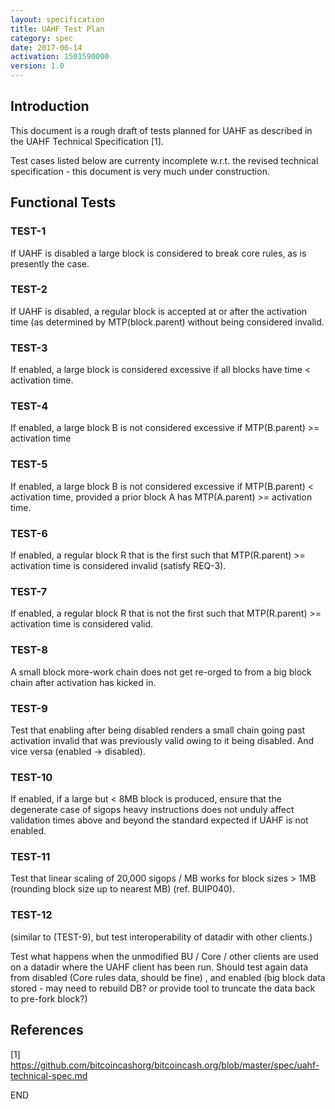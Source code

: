 ```yaml
---
layout: specification
title: UAHF Test Plan
category: spec
date: 2017-06-14
activation: 1501590000
version: 1.0
---
```


## Introduction

This document is a rough draft of tests planned for UAHF as described
in the UAHF Technical Specification [1].

Test cases listed below are currenty incomplete w.r.t. the revised
technical specification - this document is very much under construction.


## Functional Tests

### TEST-1

If UAHF is disabled a large block is considered to break core rules,
as is presently the case.


### TEST-2

If UAHF is disabled, a regular block is accepted at or after the
activation time (as determined by MTP(block.parent) without being
considered invalid.


### TEST-3

If enabled, a large block is considered excessive if all blocks
have time < activation time.


### TEST-4

If enabled, a large block B is not considered excessive if
MTP(B.parent) >= activation time


### TEST-5

If enabled, a large block B is not considered excessive if
MTP(B.parent) < activation time, provided a prior block A has
MTP(A.parent) >= activation time.


### TEST-6

If enabled, a regular block R that is the first such that
MTP(R.parent) >= activation time is considered invalid (satisfy REQ-3).


### TEST-7

If enabled, a regular block R that is not the first such that
MTP(R.parent) >= activation time is considered valid.


### TEST-8

A small block more-work chain does not get re-orged to from a big
block chain after activation has kicked in.


### TEST-9

Test that enabling after being disabled renders a small chain going
past activation invalid that was previously valid owing to it being
disabled.  And vice versa (enabled -> disabled).


### TEST-10

If enabled, if a large but < 8MB block is produced, ensure that the
degenerate case of sigops heavy instructions does not unduly affect
validation times above and beyond the standard expected if UAHF
is not enabled.


### TEST-11

Test that linear scaling of 20,000 sigops / MB works for block
sizes > 1MB (rounding block size up to nearest MB) (ref. BUIP040).


### TEST-12

(similar to (TEST-9), but test interoperability of datadir with other
clients.)

Test what happens when the unmodified BU / Core / other clients are
used on a datadir where the UAHF client has been run. Should
test again data from disabled (Core rules data, should be fine) ,
and enabled (big block data stored - may need to rebuild DB? or
provide tool to truncate the data back to pre-fork block?)


## References

[1] https://github.com/bitcoincashorg/bitcoincash.org/blob/master/spec/uahf-technical-spec.md


END
